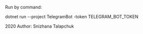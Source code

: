 ﻿Run by command:

dotnet run --project TelegramBot -token TELEGRAM_BOT_TOKEN



2020
Author: Snizhana Talapchuk